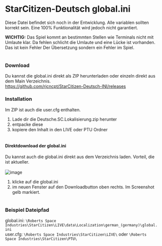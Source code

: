 # StarCitizen-Deutsch global.ini
Diese Datei befindet sich noch in der Entwicklung. Alle variablen sollten korrekt sein. Eine 100% Funktionalität wird jedoch nicht garantiert.

**WICHTIG:** Das Spiel kommt an bestimmten Stellen wie Terminals nicht mit Umlaute klar. Da fehlen schlicht die Umlaute und eine Lücke ist vorhanden. Das ist kein Fehler Der Übersetzung sondern ein Fehler im Spiel. 
<br/><br/>

### Download
Du kannst die global.ini direkt als ZIP herunterladen oder einzeln direkt aus dem Main Verzeichnis.<br/>
https://github.com/rjcncpt/StarCitizen-Deutsch-INI/releases
<br/>

### Installation
Im ZIP ist auch die user.cfg enthalten.

1. Lade dir die Deutsche.SC.Lokalisierung.zip herunter
2. entpacke diese
3. kopiere den Inhalt in den LIVE oder PTU Ordner
<br/><br/>

#### Direktdownload der global.ini
Du kannst auch die global.ini direkt aus dem Verzeichnis laden. Vorteil, die ist aktueller.<br/><br/>
![image](https://i.imgur.com/jTabj3V.png)
1. klicke auf die global.ini
2. im neuen Fenster auf den Downloadbutton oben rechts. Im Screenshot gelb markiert.
<br/><br/>

### Beispiel Dateipfad
global.ini: `\Roberts Space Industries\StarCitizen\LIVE\data\Localization\german_(germany)\global.ini`<br/>
user.cfg: `\Roberts Space Industries\StarCitizen\LIVE\` oder `\Roberts Space Industries\StarCitizen\PTU\`
